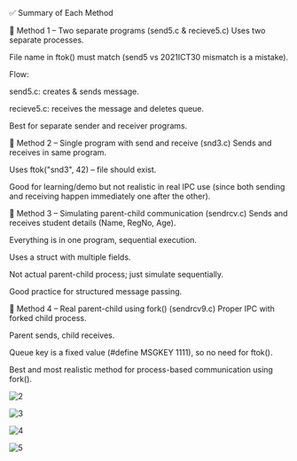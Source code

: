 ✅ Summary of Each Method

🔹 Method 1 – Two separate programs (send5.c & recieve5.c)
Uses two separate processes.

File name in ftok() must match (send5 vs 2021ICT30 mismatch is a mistake).

Flow:

send5.c: creates & sends message.

recieve5.c: receives the message and deletes queue.

Best for separate sender and receiver programs.


🔹 Method 2 – Single program with send and receive (snd3.c)
Sends and receives in same program.

Uses ftok("snd3", 42) – file should exist.

Good for learning/demo but not realistic in real IPC use (since both sending and receiving happen immediately one after the other).


🔹 Method 3 – Simulating parent-child communication (sendrcv.c)
Sends and receives student details (Name, RegNo, Age).

Everything is in one program, sequential execution.

Uses a struct with multiple fields.

Not actual parent-child process; just simulate sequentially.

Good practice for structured message passing.


🔹 Method 4 – Real parent-child using fork() (sendrcv9.c)
Proper IPC with forked child process.

Parent sends, child receives.

Queue key is a fixed value (#define MSGKEY 1111), so no need for ftok().

Best and most realistic method for process-based communication using fork().

![2](https://github.com/user-attachments/assets/6f5f2973-93d7-469d-9b1f-810b7640ce96)

![3](https://github.com/user-attachments/assets/d8a995d0-5518-46dd-98b0-ec411fcd9d34)

![4](https://github.com/user-attachments/assets/a550b7dc-40d8-4547-a6c1-aa3c621f379b)

![5](https://github.com/user-attachments/assets/430b6e47-b070-4c74-ada0-a0fe95398bf1)




